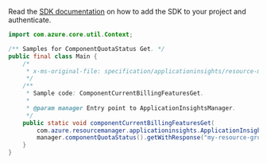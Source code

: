 Read the [SDK documentation](https://github.com/Azure/azure-sdk-for-java/blob/azure-resourcemanager-applicationinsights_1.0.0-beta.2/sdk/applicationinsights/azure-resourcemanager-applicationinsights/README.md) on how to add the SDK to your project and authenticate.

```java
import com.azure.core.util.Context;

/** Samples for ComponentQuotaStatus Get. */
public final class Main {
    /*
     * x-ms-original-file: specification/applicationinsights/resource-manager/Microsoft.Insights/stable/2015-05-01/examples/QuotaStatusGet.json
     */
    /**
     * Sample code: ComponentCurrentBillingFeaturesGet.
     *
     * @param manager Entry point to ApplicationInsightsManager.
     */
    public static void componentCurrentBillingFeaturesGet(
        com.azure.resourcemanager.applicationinsights.ApplicationInsightsManager manager) {
        manager.componentQuotaStatus().getWithResponse("my-resource-group", "my-component", Context.NONE);
    }
}
```
